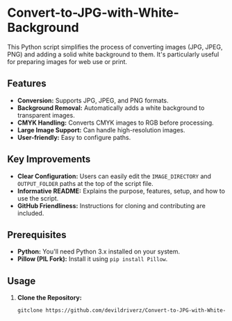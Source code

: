 # Convert-to-JPG-with-White-Background

This Python script simplifies the process of converting images (JPG, JPEG, PNG) and adding a solid white background to them. It's particularly useful for preparing images for web use or print.

## Features

- **Conversion:** Supports JPG, JPEG, and PNG formats.
- **Background Removal:** Automatically adds a white background to transparent images.
- **CMYK Handling:** Converts CMYK images to RGB before processing.
- **Large Image Support:** Can handle high-resolution images.
- **User-friendly:** Easy to configure paths.

## Key Improvements

- **Clear Configuration:**  Users can easily edit the `IMAGE_DIRECTORY` and `OUTPUT_FOLDER` paths at the top of the script file.
- **Informative README:** Explains the purpose, features, setup, and how to use the script.
- **GitHub Friendliness:**  Instructions for cloning and contributing are included.

## Prerequisites

- **Python:** You'll need Python 3.x installed on your system.
- **Pillow (PIL Fork):** Install it using `pip install Pillow`.

## Usage

1. **Clone the Repository:**
   ```bash
   gitclone https://github.com/devildriverz/Convert-to-JPG-with-White-Background.git
